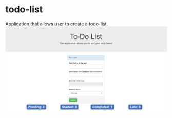# todo-list
Application that allows user to create a todo-list.
<br/>
<img src="img/todo.png" alt="Failed to load image."/>